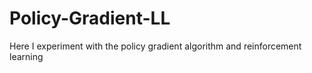 # Policy-Gradient-LL

Here I experiment with the policy gradient algorithm and reinforcement learning
